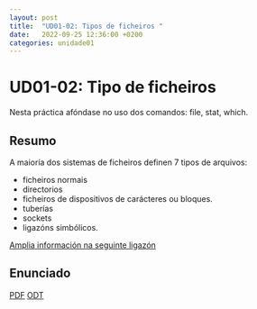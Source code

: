 ```yaml
---
layout: post
title:  "UD01-02: Tipos de ficheiros "
date:   2022-09-25 12:36:00 +0200
categories: unidade01
---
```

# UD01-02: Tipo de ficheiros

Nesta práctica afóndase no uso dos comandos: file, stat, which. 
## Resumo 
A maioría dos sistemas de ficheiros definen 7 tipos de arquivos:
* ficheiros normais
* directorios
* ficheiros de dispositivos de carácteres ou bloques.
* tuberías
* sockets
* ligazóns simbólicos. 

[Amplia información na seguinte ligazón](http://persoal.citius.usc.es/tf.pena/ASR/Tema_3html/node9.html)


## Enunciado 
[PDF]({{site.baseurl}}/unidade01/t02.pdf)
[ODT]({{site.baseurl}}/unidade01/t02.odt)

